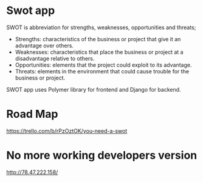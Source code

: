 # Swot app

SWOT is abbreviation for strengths, weaknesses, opportunities and threats;

* Strengths: characteristics of the business or project that give it an advantage over others.
* Weaknesses: characteristics that place the business or project at a disadvantage relative to others.
* Opportunities: elements that the project could exploit to its advantage.
* Threats: elements in the environment that could cause trouble for the business or project.

SWOT app uses Polymer library for frontend and Django for backend.

# Road Map
https://trello.com/b/rPzOztOK/you-need-a-swot

# No more working developers version
http://78.47.222.158/
